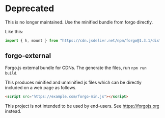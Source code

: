 # Deprecated

This is no longer maintained. Use the minified bundle from forgo directly.

Like this: 
```js
import { h, mount } from "https://cdn.jsdelivr.net/npm/forgo@1.3.1/dist/forgo.min.js"
```


## forgo-external

Forgo.js external bundle for CDNs. The generate the files, run ```npm run build```.

This produces minified and unminified js files which can be directly included on a web page as follows.

```html
<script src="https://example.com/forgo-min.js"></script>
```

This project is not intended to be used by end-users. See https://forgojs.org instead.


